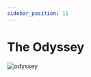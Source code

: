 ```yaml
---
sidebar_position: 11
---
```


# The Odyssey

![odyssey](https://vwiki.valorserver.com/api/item/picture/the%20odyssey)
